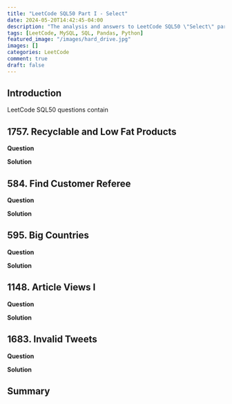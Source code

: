 ```yaml
---
title: "LeetCode SQL50 Part I - Select"
date: 2024-05-20T14:42:45-04:00
description: "The analysis and answers to LeetCode SQL50 \"Select\" part questions. Both SQL and Pandas methods are used."
tags: [LeetCode, MySQL, SQL, Pandas, Python]
featured_image: "/images/hard_drive.jpg"
images: []
categories: LeetCode
comment: true
draft: false
---
```


## Introduction

LeetCode SQL50 questions contain 

## 1757. Recyclable and Low Fat Products

**Question**

**Solution**

## 584. Find Customer Referee

**Question**

**Solution**

## 595. Big Countries

**Question**

**Solution**

## 1148. Article Views I

**Question**

**Solution**

## 1683. Invalid Tweets

**Question**

**Solution**

## Summary


